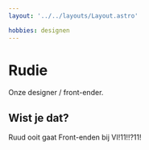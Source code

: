 ```yaml
---
layout: '../../layouts/Layout.astro'

hobbies: designen
---
```


# Rudie

Onze designer / front-ender.

## Wist je dat?

Ruud ooit gaat Front-enden bij VI!11!!?11!
